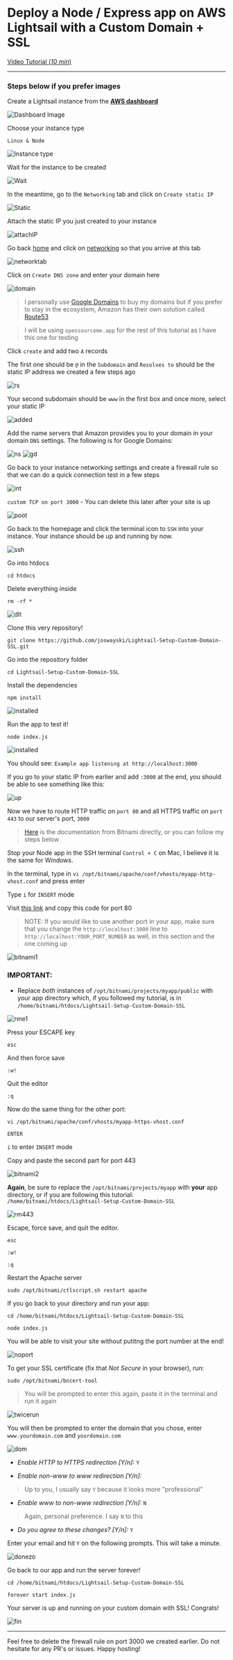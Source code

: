 # Deploy a Node / Express app on AWS Lightsail with a Custom Domain + SSL

[Video Tutorial (_10 min_)](https://www.youtube.com/watch?v=rtshCulV2hk)

---

### Steps below if you prefer images

Create a Lightsail instance from the **[AWS dashboard](https://lightsail.aws.amazon.com/ls/webapp/home/instances)**

![Dashboard Image](images/dash1.png)

Choose your instance type

`Linux & Node`

![Instance type](images/instanceType.png)

Wait for the instance to be created

![Wait](images/waiting.png)

In the meantime, go to the `Networking` tab and click on `Create static IP`

![Static](images/static.png)

Attach the static IP you just created to your instance

![attachIP](images/attachIP.png)

Go back [home](https://lightsail.aws.amazon.com/ls/webapp/home/instances) and click on [networking](https://lightsail.aws.amazon.com/ls/webapp/home/networking) so that you arrive at this tab

![networktab](images/networking.png)

Click on `Create DNS zone` and enter your domain here

![domain](images/domain.png)

> I personally use [Google Domains](https://domains.google.com/registrar/) to buy my domains but if you prefer to stay in the ecosystem, Amazon has their own solution called [Route53](https://aws.amazon.com/route53/)

> I will be using `opensourceme.app` for the rest of this tutorial as I have this one for testing

Click `create` and add two `A` records

The first one should be `@` in the `Subdomain` and `Resolves to` should be the static IP address we created a few steps ago

![rs](images/arcrd1.png)

Your second subdomain should be `www` in the first box and once more, select your static IP

![added](images/addedARecords.png)

Add the name servers that Amazon provides you to your domain in your domain `DNS` settings. The following is for Google Domains:

![ns](images/namesrvr.png)
![gd](images/gdns.png)

Go back to your instance networking settings and create a firewall rule so that we can do a quick connection test in a few steps

![int](images/inet.png)

`custom TCP on port 3000` - You can delete this later after your site is up

![poot](images/tcprule.png)

Go back to the homepage and click the terminal icon to `SSH` into your instance. Your instance should be up and running by now.

![ssh](images/ssh.png)

Go into htdocs

`cd htdocs`

Delete everything inside

`rm -rf *`

![dlt](images/dlt.png)

Clone this very repository!

`git clone https://github.com/joswayski/Lightsail-Setup-Custom-Domain-SSL.git`

Go into the repository folder

`cd Lightsail-Setup-Custom-Domain-SSL`

Install the dependencies

`npm install`

![installed](images/i.png)

Run the app to test it!

`node index.js`

![installed](images/i.png)

You should see: `Example app listening at http://localhost:3000`

If you go to your static IP from earlier and add `:3000` at the end, you should be able to see something like this:

![up](images/upnrunning.png)

Now we have to route HTTP traffic on `port 80` and all HTTPS traffic on `port 443` to our server's port, `3000`

> [Here](https://docs.bitnami.com/ibm/infrastructure/nodejs/administration/create-custom-application-nodejs/) is the documentation from Bitnami directly, or you can follow my steps below

Stop your Node app in the SSH terminal
`Control + C` on Mac, I believe it is the same for Windows.

In the terminal, type in `vi /opt/bitnami/apache/conf/vhosts/myapp-http-vhost.conf` and press enter

Type `i` for `INSERT` mode

Visit [this link](https://docs.bitnami.com/ibm/infrastructure/nodejs/administration/create-custom-application-nodejs/) and copy this code for port 80

> NOTE: If you would like to use another port in your app, make sure that you change the `http://localhost:3000` line to `http://localhost:YOUR_PORT_NUMBER` as well, in this section and the one coming up

![bitnami1](images/bitnami1.png)

### IMPORTANT:

- Replace _both_ instances of `/opt/bitnami/projects/myapp/public` with your app directory which, if you followed my tutorial, is in `/home/bitnami/htdocs/Lightsail-Setup-Custom-Domain-SSL`

![rme1](images/rme80.png)

Press your ESCAPE key

`esc`

And then force save

`:w!`

Quit the editor

`:q`

Now do the same thing for the other port:

`vi /opt/bitnami/apache/conf/vhosts/myapp-https-vhost.conf`

`ENTER`

`i` to enter `INSERT` mode

Copy and paste the second part for port 443

![bitnami2](images/bitnami2.png)

**Again**, be sure to replace the `/opt/bitnami/projects/myapp` with **your** app directory, or if you are following this tutorial: `/home/bitnami/htdocs/Lightsail-Setup-Custom-Domain-SSL`

![rm443](images/rme443.png)

Escape, force save, and quit the editor.

`esc`

`:w!`

`:q`

Restart the Apache server

`sudo /opt/bitnami/ctlscript.sh restart apache`

If you go back to your directory and run your app:

`cd /home/bitnami/htdocs/Lightsail-Setup-Custom-Domain-SSL`

`node index.js`

You will be able to visit your site without putitng the port number at the end!

![noport](images/noport.png)

To get your SSL certificate (fix that _Not Secure_ in your browser), run:

`sudo /opt/bitnami/bncert-tool`

> You will be prompted to enter this again, paste it in the terminal and run it again

![twicerun](images/twicerun.png)

You will then be prompted to enter the domain that you chose, enter `www.yourdomain.com` and `yourdomain.com`

![dom](images/dom.png)

- _Enable HTTP to HTTPS redirection [Y/n]:_ `Y`

- _Enable non-www to www redirection [Y/n]:_

> Up to you, I usually say `Y` because it looks more "professional"

- _Enable www to non-www redirection [Y/n]:_ `N`

> Again, personal preference. I say `N` to this

- _Do you agree to these changes? [Y/n]:_ `Y`

Enter your email and hit `Y` on the following prompts. This will take a minute.

![donezo](images/emial.png)

Go back to our app and run the server forever!

`cd /home/bitnami/htdocs/Lightsail-Setup-Custom-Domain-SSL`

`forever start index.js`

Your server is up and running on your custom domain with SSL! Congrats!

![fin](images/fin.png)

---

Feel free to delete the firewall rule on port 3000 we created earlier. Do not hesitate for any PR's or issues. Happy hosting!
